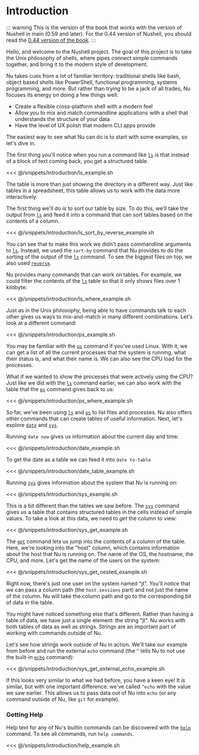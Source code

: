 # Introduction

::: warning
This is the version of the book that works with the version of Nushell in main (0.59 and later).
For the 0.44 version of Nushell, you should read the [0.44 version of the book](/old_book/).
:::

Hello, and welcome to the Nushell project. The goal of this project is to take the Unix philosophy of shells, where pipes connect simple commands together, and bring it to the modern style of development.

Nu takes cues from a lot of familiar territory: traditional shells like bash, object based shells like PowerShell, functional programming, systems programming, and more. But rather than trying to be a jack of all trades, Nu focuses its energy on doing a few things well:

* Create a flexible cross-platform shell with a modern feel
* Allow you to mix and match commandline applications with a shell that understands the structure of your data
* Have the level of UX polish that modern CLI apps provide

The easiest way to see what Nu can do is to start with some examples, so let's dive in.

The first thing you'll notice when you run a command like [`ls`](commands/ls.md) is that instead of a block of text coming back, you get a structured table.

<<< @/snippets/introduction/ls_example.sh

The table is more than just showing the directory in a different way. Just like tables in a spreadsheet, this table allows us to work with the data more interactively.

The first thing we'll do is to sort our table by size. To do this, we'll take the output from [`ls`](commands/ls.md) and feed it into a command that can sort tables based on the contents of a column.

<<< @/snippets/introduction/ls_sort_by_reverse_example.sh

You can see that to make this work we didn't pass commandline arguments to [`ls`](commands/ls.md). Instead, we used the `sort-by` command that Nu provides to do the sorting of the output of the [`ls`](commands/ls.md) command. To see the biggest files on top, we also used [`reverse`](commands/reverse.md).

Nu provides many commands that can work on tables. For example, we could filter the contents of the [`ls`](commands/ls.md) table so that it only shows files over 1 kilobyte:

<<< @/snippets/introduction/ls_where_example.sh

Just as in the Unix philosophy, being able to have commands talk to each other gives us ways to mix-and-match in many different combinations. Let's look at a different command:

<<< @/snippets/introduction/ps_example.sh

You may be familiar with the [`ps`](commands/ps.md) command if you've used Linux. With it, we can get a list of all the current processes that the system is running, what their status is, and what their name is. We can also see the CPU load for the processes.

What if we wanted to show the processes that were actively using the CPU? Just like we did with the [`ls`](commands/ls.md) command earlier, we can also work with the table that the [`ps`](commands/ps.md) command gives back to us:

<<< @/snippets/introduction/ps_where_example.sh

So far, we've been using [`ls`](commands/ls.md) and [`ps`](commands/ps.md) to list files and processes. Nu also offers other commands that can create tables of useful information. Next, let's explore [`date`](commands/date.md) and [`sys`](commands/sys.md).

Running `date now` gives us information about the current day and time:

<<< @/snippets/introduction/date_example.sh

To get the date as a table we can feed it into `date to-table`

<<< @/snippets/introduction/date_table_example.sh

Running [`sys`](commands/sys.md) gives information about the system that Nu is running on:

<<< @/snippets/introduction/sys_example.sh

This is a bit different than the tables we saw before. The [`sys`](commands/sys.md) command gives us a table that contains structured tables in the cells instead of simple values. To take a look at this data, we need to *get* the column to view:

<<< @/snippets/introduction/sys_get_example.sh

The [`get`](commands/get.md) command lets us jump into the contents of a column of the table. Here, we're looking into the "host" column, which contains information about the host that Nu is running on. The name of the OS, the hostname, the CPU, and more. Let's get the name of the users on the system:

<<< @/snippets/introduction/sys_get_nested_example.sh

Right now, there's just one user on the system named "jt". You'll notice that we can pass a column path (the `host.sessions` part) and not just the name of the column. Nu will take the column path and go to the corresponding bit of data in the table.

You might have noticed something else that's different. Rather than having a table of data, we have just a single element: the string "jt". Nu works with both tables of data as well as strings. Strings are an important part of working with commands outside of Nu.

Let's see how strings work outside of Nu in action. We'll take our example from before and run the external `echo` command (the `^` tells Nu to not use the built-in [`echo`](commands/echo.md) command):

<<< @/snippets/introduction/sys_get_external_echo_example.sh

If this looks very similar to what we had before, you have a keen eye! It is similar, but with one important difference: we've called `^echo` with the value we saw earlier. This allows us to pass data out of Nu into `echo` (or any command outside of Nu, like `git` for example).

### Getting Help

Help text for any of Nu's builtin commands can be discovered with the [`help`](commands/help.md) command. To see all commands, run `help commands`.

<<< @/snippets/introduction/help_example.sh
